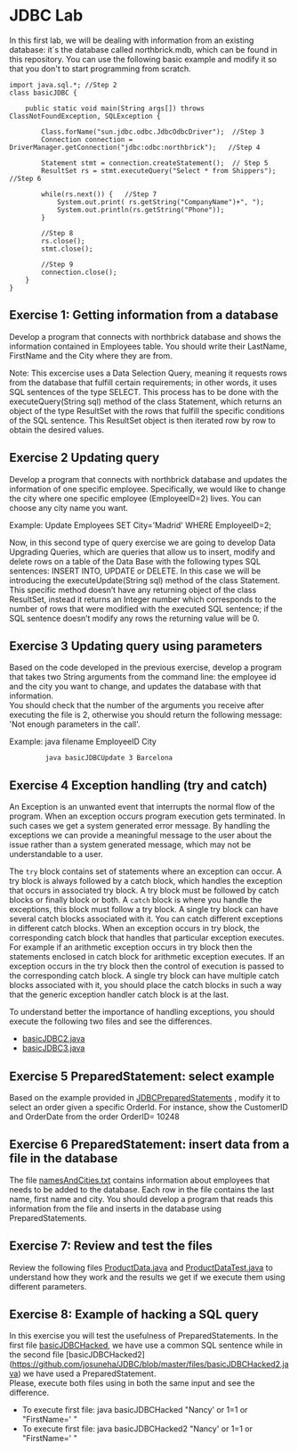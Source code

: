 # JDBC Lab

In this first lab, we will be dealing with information from an existing database: it´s the database called northbrick.mdb, which can be found in this repository. 
You can use the following basic example and modify it so that you don't to start programming from scratch. 

```
import java.sql.*; //Step 2
class basicJDBC {

    public static void main(String args[]) throws ClassNotFoundException, SQLException {

        Class.forName("sun.jdbc.odbc.JdbcOdbcDriver");  //Step 3
        Connection connection = DriverManager.getConnection("jdbc:odbc:northbrick");   //Step 4
        
        Statement stmt = connection.createStatement();  // Step 5
        ResultSet rs = stmt.executeQuery("Select * from Shippers");   //Step 6
        
        while(rs.next()) {   //Step 7
            System.out.print( rs.getString("CompanyName")+", ");
            System.out.println(rs.getString("Phone"));
        }
        
        //Step 8
        rs.close();
        stmt.close();
        
        //Step 9
        connection.close();
    }
}
````
## Exercise 1: Getting information from a database
Develop a program that connects with northbrick database and shows the information contained in Employees table. You should write their LastName, FirstName and the City where they are from. 

Note: This excercise uses a Data Selection Query, meaning it requests rows from the database that fulfill certain requirements; in other words, it uses SQL sentences of the type SELECT.
This process has to be done with the executeQuery(String sql) method of the class Statement, which returns an object of the type ResultSet with the rows that fulfill the specific conditions of the SQL sentence. This ResultSet object is then iterated row by row to obtain the desired values.

## Exercise 2 Updating query
Develop a program that connects with northbrick database and updates the information of one specific employee. Specifically, we would like to change the city where one specific employee (EmployeeID=2) lives. You can choose any city name you want. 

Example: Update Employees SET City='Madrid' WHERE EmployeeID=2;

Now, in this second type of query exercise we are going to develop Data Upgrading Queries, which are queries that allow us to insert, modify and delete rows on a table of the Data Base with the following types SQL sentences: INSERT INTO, UPDATE or DELETE.
In this case we will be introducing the executeUpdate(String sql) method of the class Statement. This specific method doesn’t have any returning object of the class ResultSet, instead it returns an Integer number which corresponds to the number of rows that were modified
with the executed SQL sentence; if the SQL sentence doesn’t modify any rows the returning value will be 0.

## Exercise 3 Updating query using parameters
Based on the code developed in the previous exercise, develop a program that takes two String arguments from the command line: the employee id and the city you want to change, and updates the database with that information.  
You should check that the number of the arguments you receive after executing the file is 2, otherwise you should return the following message: 'Not enough parameters in the call'.

Example: java filename EmployeeID City
```
         java basicJDBCUpdate 3 Barcelona
```         
## Exercise 4 Exception handling (try and catch)

An Exception is an unwanted event that interrupts the normal flow of the program. When an exception occurs program execution gets terminated. In such cases we get a system generated error message. By handling the exceptions we can provide a meaningful message to the user about the issue rather than a system generated message, which may not be understandable to a user.

The ```try``` block contains set of statements where an exception can occur. A try block is always followed by a catch block, which handles the exception that occurs in associated try block. A try block must be followed by catch blocks or finally block or both.
A ```catch``` block is where you handle the exceptions, this block must follow a try block. A single try block can have several catch blocks associated with it. You can catch different exceptions in different catch blocks. When an exception occurs in try block, the corresponding catch block that handles that particular exception executes. For example if an arithmetic exception occurs in try block then the statements enclosed in catch block for arithmetic exception executes.
If an exception occurs in the try block then the control of execution is passed to the corresponding catch block. A single try block can have multiple catch blocks associated with it, you should place the catch blocks in such a way that the generic exception handler catch block is at the last.

To understand better the importance of handling exceptions, you should execute the following two files and see the differences. 
- [basicJDBC2.java](https://github.com/josuneha/JDBC/blob/master/files/basicJDBC2.java) 
- [basicJDBC3.java](https://github.com/josuneha/JDBC/blob/master/files/basicJDBC3.java) 

## Exercise 5 PreparedStatement: select example
Based on the example provided in [JDBCPreparedStatements](https://josuneha.github.io/JDBC/JDBCTutorial3) , modify it to select an order given a specific OrderId. 
For instance, show the CustomerID and OrderDate from the order OrderID= 10248

## Exercise 6 PreparedStatement: insert data from a file in the database 
The file [namesAndCities.txt](https://github.com/josuneha/JDBC/blob/master/files/namesAndCities.txt) contains information about employees that needs to be added to the database. Each row in the file contains the last name, first name and city. You should develop a program that reads this information from the file and inserts in the database using PreparedStatements. 

## Exercise 7: Review and test the files 
Review the following files [ProductData.java](https://github.com/josuneha/JDBC/blob/master/files/ProductData.java) and [ProductDataTest.java](https://github.com/josuneha/JDBC/blob/master/files/ProductDataTest.java) to understand how they work and the results we get if we execute them using different parameters. 

## Exercise 8: Example of hacking a SQL query

In this exercise you will test the usefulness of PreparedStatements. In the first file [basicJDBCHacked](https://github.com/josuneha/JDBC/blob/master/files/basicJDBCHacked.java), we have use a common SQL sentence while in the second file [basicJDBCHacked2] (https://github.com/josuneha/JDBC/blob/master/files/basicJDBCHacked2.java) we have used a PreparedStatement.  
Please, execute both files using in both the same input and see the difference. 
- To execute first file: java basicJDBCHacked "Nancy' or 1=1 or "FirstName=' "
- To execute first file: java basicJDBCHacked2 "Nancy' or 1=1 or "FirstName=' "

